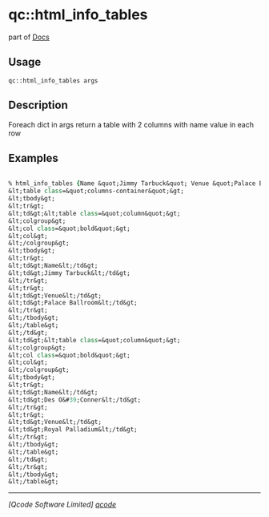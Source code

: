 qc::html_info_tables
====================

part of [Docs](.)

Usage
-----
`qc::html_info_tables args`

Description
-----------
Foreach dict in args return a table with 2 columns with name value in each row

Examples
--------
```tcl

% html_info_tables {Name &quot;Jimmy Tarbuck&quot; Venue &quot;Palace Ballroom&quot;} {Name &quot;Des O&#39;Conner&quot; Venue &quot;Royal Palladium&quot;}
&lt;table class=&quot;columns-container&quot;&gt;
&lt;tbody&gt;
&lt;tr&gt;
&lt;td&gt;&lt;table class=&quot;column&quot;&gt;
&lt;colgroup&gt;
&lt;col class=&quot;bold&quot;&gt;
&lt;col&gt;
&lt;/colgroup&gt;
&lt;tbody&gt;
&lt;tr&gt;
&lt;td&gt;Name&lt;/td&gt;
&lt;td&gt;Jimmy Tarbuck&lt;/td&gt;
&lt;/tr&gt;
&lt;tr&gt;
&lt;td&gt;Venue&lt;/td&gt;
&lt;td&gt;Palace Ballroom&lt;/td&gt;
&lt;/tr&gt;
&lt;/tbody&gt;
&lt;/table&gt;
&lt;/td&gt;
&lt;td&gt;&lt;table class=&quot;column&quot;&gt;
&lt;colgroup&gt;
&lt;col class=&quot;bold&quot;&gt;
&lt;col&gt;
&lt;/colgroup&gt;
&lt;tbody&gt;
&lt;tr&gt;
&lt;td&gt;Name&lt;/td&gt;
&lt;td&gt;Des O&#39;Conner&lt;/td&gt;
&lt;/tr&gt;
&lt;tr&gt;
&lt;td&gt;Venue&lt;/td&gt;
&lt;td&gt;Royal Palladium&lt;/td&gt;
&lt;/tr&gt;
&lt;/tbody&gt;
&lt;/table&gt;
&lt;/td&gt;
&lt;/tr&gt;
&lt;/tbody&gt;
&lt;/table&gt;

```

----------------------------------
*[Qcode Software Limited] [qcode]*

[qcode]: www.qcode.co.uk "Qcode Software"